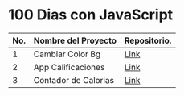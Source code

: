 # 100 Dias con JavaScript

| No. | Nombre del Proyecto     | Repositorio.   |
| --- | --------------- | ---------------------- |
| 1   | Cambiar Color Bg | [Link](https://github.com/saul-gustavo/100-days-JavaScript/tree/main/Dia-1-Cambiar-color)|
| 2   | App Calificaciones | [Link](https://github.com/saul-gustavo/100-days-JavaScript/tree/main/Dia-2-Calificaciones)|
| 3   | Contador de Calorias | [Link](https://github.com/saul-gustavo/100-days-JavaScript/tree/main/Dia-3-Calorias) |